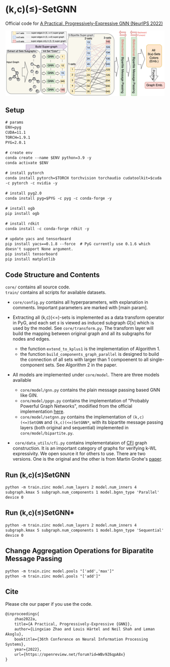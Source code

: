 # (k,c)(≤)-SetGNN
Official code for [A Practical, Progressively-Expressive GNN (NeurIPS 2022)](https://arxiv.org/abs/2210.09521)


![(k,c)(≤)-SetGNN](./kcsetgnn.png)

## Setup 
```
# params
ENV=pyg
CUDA=11.1
TORCH=1.9.1
PYG=2.0.1

# create env 
conda create --name $ENV python=3.9 -y
conda activate $ENV

# install pytorch 
conda install pytorch=$TORCH torchvision torchaudio cudatoolkit=$cuda -c pytorch -c nvidia -y

# install pyg2.0
conda install pyg=$PYG -c pyg -c conda-forge -y

# install ogb 
pip install ogb

# install rdkit
conda install -c conda-forge rdkit -y

# update yacs and tensorboard
pip install yacs==0.1.8 --force  # PyG currently use 0.1.6 which doesn't support None argument. 
pip install tensorboard
pip install matplotlib
```
## Code Structure and Contents

``core/`` contains all source code.   
``train/`` contains all scripts for available datasets.  

* ``core/config.py`` contains all hyperparameters, with explanation in comments. Important parameters are marked with [main param]. 

* Extracting all (k,c)(<=)-sets is implemented as a data transform operator in PyG, and each set $s$ is viewed as induced subgraph $G[s]$ which is used by the model.  See ``core/transform.py``. The transform layer will build the mapping between original graph and all its subgraphs for nodes and edges.
  * the function ``extend_to_kplus1`` is the implementation of Algorithm 1. 
  * the function ``build_components_graph_parallel`` is designed to build the connection of all sets with larger than 1 compoenent to all single-component sets. See Algorithm 2 in the paper. 

* All models are implemented under ``core/model``. There are three models available
  * ``core/model/gnn.py`` contains the plain message passing based GNN like GIN. 
  * ``core/model/ppgn.py`` contains the implementation of "Probably Powerful Graph Networks", modiified from the official implementation [here](https://github.com/hadarser/ProvablyPowerfulGraphNetworks_torch).
  * ``core/model/setgnn.py`` contains the implementation of `(k,c)(<=)SetGNN` and `(k,c)(<=)SetGNN*`, with its bipartite message passing layers (both original and sequential) implemented in ``core/model/bipartite.py``.
  
* `` core/data_utils/cfi.py`` contains implementataion of [CFI](https://people.cs.umass.edu/~immerman/pub/opt.pdf) graph construction. It is an important category of graphs for verifying k-WL expressivity. We open source it for others to use. There are two versions. One is the original and the other is from Martin Grohe's [paper](https://www.cambridge.org/core/services/aop-cambridge-core/content/view/848E4F828C3DAD6C3D4757B650513578/S0022481215000286a.pdf/pebble-games-and-linear-equations.pdf).
  

## Run (k,c)(≤)SetGNN
```
python -m train.zinc model.num_layers 2 model.num_inners 4 subgraph.kmax 5 subgraph.num_components 1 model.bgnn_type 'Parallel'  device 0 
```

## Run (k,c)(≤)SetGNN*
```
python -m train.zinc model.num_layers 2 model.num_inners 4 subgraph.kmax 5 subgraph.num_components 1 model.bgnn_type 'Sequential'  device 0
```

## Change Aggregation Operations for Biparatite Message Passing 
```
python -m train.zinc model.pools "['add','max']"
python -m train.zinc model.pools "['add']"
```

## Cite
Please cite our paper if you use the code. 

```
@inproceedings{
    zhao2022a,
    title={A Practical, Progressively-Expressive {GNN}},
    author={Lingxiao Zhao and Louis Härtel and Neil Shah and Leman Akoglu},
    booktitle={36th Conference on Neural Information Processing Systems},
    year={2022},
    url={https://openreview.net/forum?id=WBv9Z6qpA8x}
}
```
